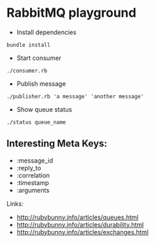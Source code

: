 # RabbitMQ playground

* Install dependencies

```
bundle install
```

* Start consumer

```
./consumer.rb
```

* Publish message

```
./publisher.rb 'a message' 'another message'
```

* Show queue status

```
./status queue_name
```


## Interesting Meta Keys:

* :message_id
* :reply_to
* :correlation
* :timestamp
* :arguments


Links:

* http://rubybunny.info/articles/queues.html
* http://rubybunny.info/articles/durability.html
* http://rubybunny.info/articles/exchanges.html
